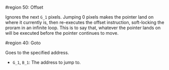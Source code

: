 #region 50: Offset

Ignores the next `G_1` pixels. Jumping 0 pixels makes the pointer land on where it currently is, then re-executes the offset instruction, soft-locking the proram in an infinite loop. This is to say that, whatever the pointer lands on will be executed before the pointer continues to move.


#region 40: Goto

Goes to the specified address.
- `G_1`, `B_1`: The address to jump to.

